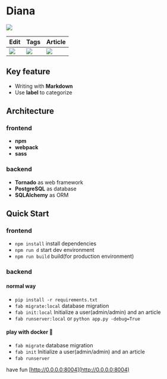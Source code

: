 # Diana
[![](http://img.l.jifangcheng.com/9a1600e2c26fd6180663bc88581f70f3580d2494.png)](https://l.jifangcheng.com)

Edit | Tags | Article
--- | --- | ---
![](http://img.l.jifangcheng.com/ccb802efdf2324a1bc5b1c9c4bb4b6872ba2fd54.png) | ![](http://img.l.jifangcheng.com/bca54377ba24092cf7f8404bca6aff9b7951381b.png) | ![](http://img.l.jifangcheng.com/3138596bb343f210d7aa238165817ece3efd7a83.png)

## Key feature
* Writing with __Markdown__
* Use __label__ to categorize

## Architecture
### frontend
* __npm__
* __webpack__
* __sass__

### backend
* __Tornado__ as web framework
* __PostgreSQL__ as database
* __SQLAlchemy__ as ORM

## Quick Start
### frontend
* `npm install` install dependencies
* `npm run d` start dev environment
* `npm run build` build(for production environment)

### backend
#### normal way
* `pip install -r requirements.txt`
* `fab migrate:local` database migration
* `fab init:local` Initialize a user(admin/admin) and an article
* `fab runserver:local` or `python app.py -debug=True`

#### play with docker 🐳
* `fab migrate` database migration
* `fab init` Initialize a user(admin/admin) and an article
* `fab runserver`

have fun [http://0.0.0.0:8004](http://0.0.0.0:8004)
